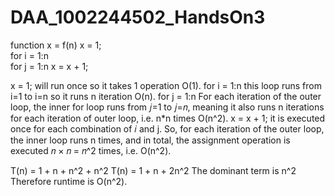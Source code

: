 # DAA_1002244502_HandsOn3

function x = f(n)
   x = 1;                          
   for i = 1:n                     
        for j = 1:n
             x = x + 1;


x = 1; will run once so it takes 1 operation O(1).
for i = 1:n   this loop runs from i=1 to i=n so it runs n iteration O(n).
for j = 1:n   For each iteration of the outer loop, the inner for loop runs from 𝑗=1 to 𝑗=𝑛, meaning it also runs n iterations for each iteration of outer loop, i.e. n*n times O(n^2).
x = x + 1;    it is executed once for each combination of 𝑖 and j. So, for each iteration of the outer loop, the inner loop runs n times, and in total, the assignment operation is executed 𝑛 × 𝑛 = 𝑛^2 times, i.e. O(n^2).

T(n) = 1 + n + n^2 + n^2
T(n) = 1 + n + 2n^2
The dominant term is n^2
Therefore runtime is O(n^2).


